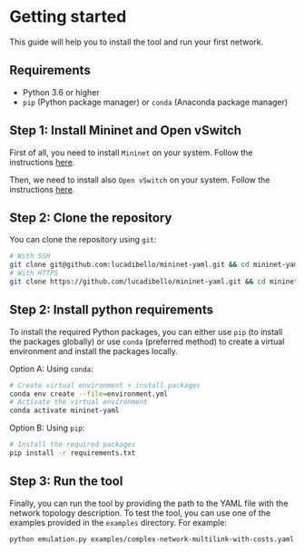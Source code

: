 # Getting started

This guide will help you to install the tool and run your first network.

## Requirements

- Python 3.6 or higher
- `pip` (Python package manager) or `conda` (Anaconda package manager)

## Step 1: Install Mininet and Open vSwitch

First of all, you need to install `Mininet` on your system. Follow the instructions [here](./install-mininet.md).

Then, we need to install also `Open vSwitch` on your system. Follow the instructions [here](./install-ovs.md).

## Step 2: Clone the repository

You can clone the repository using `git`:

```bash
# With SSH
git clone git@github.com:lucadibello/mininet-yaml.git && cd mininet-yaml
# With HTTPS
git clone https://github.com/lucadibello/mininet-yaml.git && cd mininet-yaml
```

## Step 2: Install python requirements

To install the required Python packages, you can either use `pip` (to install the packages globally) or use `conda` (preferred method) to create a virtual environment and install the packages locally.

Option A: Using `conda`:

```bash
# Create virtual environment + install packages
conda env create --file=environment.yml
# Activate the virtual environment
conda activate mininet-yaml
```

Option B: Using `pip`:

```bash
# Install the required packages
pip install -r requirements.txt
```

## Step 3: Run the tool

Finally, you can run the tool by providing the path to the YAML file with the network topology description. To test the tool, you can use one of the examples provided in the `examples` directory. For example:

```bash
python emulation.py examples/complex-network-multilink-with-costs.yaml
```
